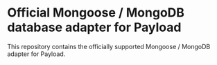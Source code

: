 # Official Mongoose / MongoDB database adapter for Payload

This repository contains the officially supported Mongoose / MongoDB adapter for Payload.

